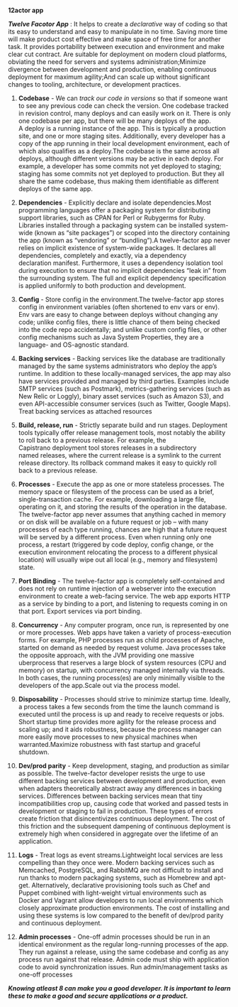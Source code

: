 **12actor app** 

***Twelve Facotor App*** : It helps to create a *declarative* way of coding so that its easy to understand and easy to manipulate in no time. Saving more time will make product cost effective and make space of free time for another task. It provides portability between execution and environment and make clear cut contract. Are suitable for deployment on modern cloud platforms, obviating the need for servers and systems administration;Minimize divergence between development and production, enabling continuous deployment for maximum agility;And can scale up without significant changes to tooling, architecture, or development practices.


1. **Codebase** - We can *track our code in versions* so that if someone want to see any previous code can check the version. One codebase tracked in revision control, many deploys and can easily work on it. There is only one codebase per app, but there will be many deploys of the app. A deploy is a running instance of the app. This is typically a production site, and one or more staging sites. Additionally, every developer has a copy of the app running in their local development environment, each of which also qualifies as a deploy.The codebase is the same across all deploys, although different versions may be active in each deploy. For example, a developer has some commits not yet deployed to staging; staging has some commits not yet deployed to production. But they all share the same codebase, thus making them identifiable as   different deploys of the same app.

2. **Dependencies** - Explicitly declare and isolate dependencies.Most programming languages offer a packaging system for distributing support libraries, such as CPAN for Perl or Rubygerms for Ruby. Libraries installed through a packaging system can be installed system-wide (known as “site packages”) or scoped into the directory containing the app (known as “vendoring” or “bundling”).A twelve-factor app never relies on implicit existence of system-wide packages. It declares all dependencies, completely and exactly, via a dependency declaration manifest. Furthermore, it uses a dependency isolation tool during execution to ensure that no implicit dependencies “leak in” from the surrounding system. The full and explicit dependency specification is applied uniformly to both production and development.

3. **Config** - Store config in the environment.The twelve-factor app stores config in environment variables (often shortened to env vars or env). Env vars are easy to change between deploys without changing any code; unlike config files, there is little chance of them being checked into the code repo accidentally; and unlike custom config files, or other config mechanisms such as Java System Properties, they are a language- and OS-agnostic standard.

4. **Backing services** - Backing services like the database are traditionally managed by the same systems administrators who deploy the app’s runtime. In addition to these locally-managed services, the app may also have services provided and managed by third parties. Examples include SMTP services (such as Postmark), metrics-gathering services (such as New Relic or Loggly), binary asset services (such as Amazon S3), and even API-accessible consumer services (such as Twitter, Google Maps). Treat backing services as attached resources

5. **Build, release, run** - Strictly separate build and run stages. Deployment tools typically offer release management tools, most notably the ability to roll back to a previous release. For example, the Capistrano deployment tool stores releases in a subdirectory named releases, where the current release is a symlink to the current release directory. Its rollback command makes it easy to quickly roll back to a previous release.

6. **Processes** - Execute the app as one or more stateless processes. The memory space or filesystem of the process can be used as a brief, single-transaction cache. For example, downloading a large file, operating on it, and storing the results of the operation in the database. The twelve-factor app never assumes that anything cached in memory or on disk will be available on a future request or job – with many processes of each type running, chances are high that a future request will be served by a different process. Even when running only one process, a restart (triggered by code deploy, config change, or the execution environment relocating the process to a different physical location) will usually wipe out all local (e.g., memory and filesystem) state.

7. **Port Binding** - The twelve-factor app is completely self-contained and does not rely on runtime injection of a webserver into the execution environment to create a web-facing service. The web app exports HTTP as a service by binding to a port, and listening to requests coming in on that port. Export services via port binding.

8. **Concurrency** - Any computer program, once run, is represented by one or more processes. Web apps have taken a variety of process-execution forms. For example, PHP processes run as child processes of Apache, started on demand as needed by request volume. Java processes take the opposite approach, with the JVM providing one massive uberprocess that reserves a large block of system resources (CPU and memory) on startup, with concurrency managed internally via threads. In both cases, the running process(es) are only minimally visible to the developers of the app.Scale out via the process model.

9. **Disposability** - Processes should strive to minimize startup time. Ideally, a process takes a few seconds from the time the launch command is executed until the process is up and ready to receive requests or jobs. Short startup time provides more agility for the release process and scaling up; and it aids robustness, because the process manager can more easily move processes to new physical machines when warranted.Maximize robustness with fast startup and graceful shutdown.

10. **Dev/prod parity** - Keep development, staging, and production as similar as possible. The twelve-factor developer resists the urge to use different backing services between development and production, even when adapters theoretically abstract away any differences in backing services. Differences between backing services mean that tiny incompatibilities crop up, causing code that worked and passed tests in development or staging to fail in production. These types of errors create friction that disincentivizes continuous deployment. The cost of this friction and the subsequent dampening of continuous deployment is extremely high when considered in aggregate over the lifetime of an application.

11. **Logs** - Treat logs as event streams.Lightweight local services are less compelling than they once were. Modern backing services such as Memcached, PostgreSQL, and RabbitMQ are not difficult to install and run thanks to modern packaging systems, such as Homebrew and apt-get. Alternatively, declarative provisioning tools such as Chef and Puppet combined with light-weight virtual environments such as Docker and Vagrant allow developers to run local environments which closely approximate production environments. The cost of installing and using these systems is low compared to the benefit of dev/prod parity and continuous deployment.

12. **Admin processes** - One-off admin processes should be run in an identical environment as the regular long-running processes of the app. They run against a release, using the same codebase and config as any process run against that release. Admin code must ship with application code to avoid synchronization issues. Run admin/management tasks as one-off processes


***Knowing atleast 8 can make you a good developer. It is important to learn these to make a good and secure applications or a product.***